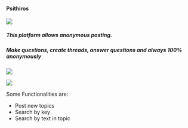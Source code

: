 <h4>Psithiros</h4>

![](screens/l.png)

<h5>This platform allows anonymous posting.</h5>
<h5>Make questions, create threads, answer questions and always 100% anonymously</h5>

![](screens/2.png)

![](screens/3.png)

<p>Some Functionalities are:</p>
<ul>
	<li>Post new topics</li>
	<li>Search by key</li>
	<li>Search by text in topic</li>
</ul>